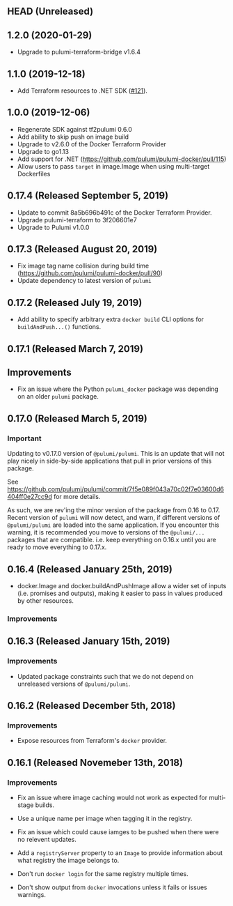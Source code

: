 ## HEAD (Unreleased)

## 1.2.0 (2020-01-29)
* Upgrade to pulumi-terraform-bridge v1.6.4

## 1.1.0 (2019-12-18)
* Add Terraform resources to .NET SDK ([#121](https://github.com/pulumi/pulumi-docker/pull/121)).

## 1.0.0 (2019-12-06)
* Regenerate SDK against tf2pulumi 0.6.0
* Add ability to skip push on image build
* Upgrade to v2.6.0 of the Docker Terraform Provider
* Upgrade to go1.13
* Add support for .NET (https://github.com/pulumi/pulumi-docker/pull/115)
* Allow users to pass `target` in image.Image when using multi-target Dockerfiles

## 0.17.4 (Released September 5, 2019)

- Update to commit 8a5b696b491c of the Docker Terraform Provider.
- Upgrade pulumi-terraform to 3f206601e7
- Upgrade to Pulumi v1.0.0

## 0.17.3 (Released August 20, 2019)

- Fix image tag name collision during build time (https://github.com/pulumi/pulumi-docker/pull/90)
- Update dependency to latest version of `pulumi`

## 0.17.2 (Released July 19, 2019)

- Add ability to specify arbitrary extra `docker build` CLI options for `buildAndPush...()` functions.

## 0.17.1 (Released March 7, 2019)

## Improvements

- Fix an issue where the Python `pulumi_docker` package was depending on an older `pulumi` package.

## 0.17.0 (Released March 5, 2019)

### Important

Updating to v0.17.0 version of `@pulumi/pulumi`.  This is an update that will not play nicely
in side-by-side applications that pull in prior versions of this package.

See https://github.com/pulumi/pulumi/commit/7f5e089f043a70c02f7e03600d6404ff0e27cc9d for more details.

As such, we are rev'ing the minor version of the package from 0.16 to 0.17.  Recent version of `pulumi` will now detect, and warn, if different versions of `@pulumi/pulumi` are loaded into the same application.  If you encounter this warning, it is recommended you move to versions of the `@pulumi/...` packages that are compatible.  i.e. keep everything on 0.16.x until you are ready to move everything to 0.17.x.

## 0.16.4 (Released January 25th, 2019)

- docker.Image and docker.buildAndPushImage allow a wider set of inputs (i.e. promises and outputs), making it easier to pass in values produced by other resources.

### Improvements

## 0.16.3 (Released January 15th, 2019)

### Improvements

- Updated package constraints such that we do not depend on unreleased versions of `@pulumi/pulumi`.

## 0.16.2 (Released December 5th, 2018)

### Improvements

- Expose resources from Terraform's `docker` provider.

## 0.16.1 (Released Novemeber 13th, 2018)

### Improvements

- Fix an issue where image caching would not work as expected for multi-stage builds.

- Use a unique name per image when tagging it in the registry.

- Fix an issue which could cause iamges to be pushed when there were no relevent updates.

- Add a `registryServer` property to an `Image` to provide information about what registry the image belongs to.

- Don't run `docker login` for the same registry multiple times.

- Don't show output from `docker` invocations unless it fails or issues warnings.
